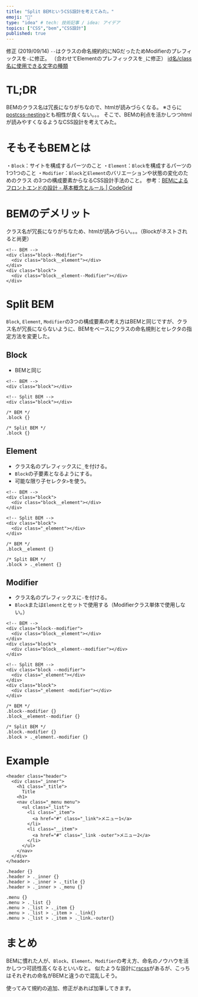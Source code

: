 ```yaml
---
title: "Split BEMというCSS設計を考えてみた。"
emoji: "🤔"
type: "idea" # tech: 技術記事 / idea: アイデア
topics: ["CSS","bem","CSS設計"]
published: true
---
```

修正 (2019/09/14)
`--`はクラスの命名規約的にNGだったためModifierのプレフィックスを`-`に修正。
（合わせてElementのプレフィックスを`_`に修正）
[id名/class名に使用できる文字の種類](https://gist.github.com/think49/d8fbcf7f1c743e21bc79bb7d16178cad)

# TL;DR
BEMのクラス名は冗長になりがちなので、htmlが読みづらくなる。
※さらに[postcss-nesting](https://github.com/jonathantneal/postcss-nesting)とも相性が良くない。。。
そこで、BEMの利点を活かしつつhtmlが読みやすくなるようなCSS設計を考えてみた。


# そもそもBEMとは
・`Block`：サイトを構成するパーツのこと
・`Element`：`Block`を構成するパーツの1つ1つのこと
・`Modifier`：`Block`と`Element`のバリエーションや状態の変化のためのクラス
の3つの構成要素からなるCSS設計手法のこと。
参考：[BEMによるフロントエンドの設計 - 基本概念とルール | CodeGrid](https://app.codegrid.net/entry/bem-basic-1)

# BEMのデメリット
クラス名が冗長になりがちなため、htmlが読みづらい。。。（Blockがネストされると尚更）

```html:html
<!-- BEM -->
<div class="block--Modifier">
  <div class="block__element"></div>
</div>
<div class="block">
  <div class="block__element--Modifier"></div>
</div>
```

# Split BEM
`Block`, `Element`, `Modifier`の3つの構成要素の考え方はBEMと同じですが、クラス名が冗長にならないように、BEMをベースにクラスの命名規則とセレクタの指定方法を変更した。

## Block
* BEMと同じ

```html:html
<!-- BEM -->
<div class="block"></div>

<!-- Split BEM -->
<div class="block"></div>
```

```css:css
/* BEM */
.block {}

/* Split BEM */
.block {}
```

## Element
* クラス名のプレフィックスに`_`を付ける。
* `Block`の子要素となるようにする。
* 可能な限り子セレクタ`>`を使う。

```html:html
<!-- BEM -->
<div class="block">
  <div class="block__element"></div>
</div>

<!-- Split BEM -->
<div class="block">
  <div class="_element"></div>
</div>
```

```css:css
/* BEM */
.block__element {}

/* Split BEM */
.block > ._element {}
```

## Modifier
* クラス名のプレフィックスに`-`を付ける。
* `Block`または`Element`とセットで使用する（Modifierクラス単体で使用しない。）

```html:html
<!-- BEM -->
<div class="block--modifier">
  <div class="block__element"></div>
</div>
<div class="block">
  <div class="block__element--modifier"></div>
</div>

<!-- Split BEM -->
<div class="block --modifier">
  <div class="_element"></div>
</div>
<div class="block">
  <div class="_element -modifier"></div>
</div>
```

```css:css
/* BEM */
.block--modifier {}
.block__element--modifier {}

/* Split BEM */
.block.-modifier {}
.block > ._element.-modifier {}
```

# Example
```html:html
<header class="header">
  <div class="_inner">
    <h1 class="_title">
      Title
    <h1>
    <nav class="_menu menu">
      <ul class="_list">
        <li class="_item">
          <a href="#" class="_link">メニュー1</a>
        </li>
        <li class="__item">
          <a href="#" class="_link -outer">メニュー2</a>
        </li>
      </ul>
    </nav>
  </div>
</header>
```

```css:css
.header {}
.header > ._inner {}
.header > ._inner > ._title {}
.header > ._inner > ._menu {}

.menu {}
.menu > ._list {}
.menu > ._list > ._item {}
.menu > ._list > ._item > ._link{}
.menu > ._list > ._item > ._link.-outer{}
```

# まとめ
BEMに慣れた人が、`Block`、`Element`、`Modifier`の考え方、命名のノウハウを活かしつつ可読性高くなるといいなと。
似たような設計に[rscss](https://rscss.io/)があるが、こっちはそれぞれの命名がBEMと違うので混乱しそう。

使ってみて規約の追加、修正があれば加筆してきます。

